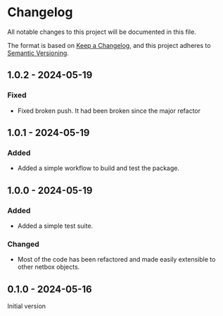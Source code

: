 # Changelog

All notable changes to this project will be documented in this file.

The format is based on [Keep a Changelog](https://keepachangelog.com/en/1.1.0/),
and this project adheres to [Semantic Versioning](https://semver.org/spec/v2.0.0.html).

## 1.0.2 - 2024-05-19
### Fixed

- Fixed broken push. It had been broken since the major refactor

## 1.0.1 - 2024-05-19

### Added
- Added a simple workflow to build and test the package.

## 1.0.0 - 2024-05-19

### Added
- Added a simple test suite.

### Changed

- Most of the code has been refactored and made easily extensible to other netbox objects.

## 0.1.0 - 2024-05-16

Initial version



